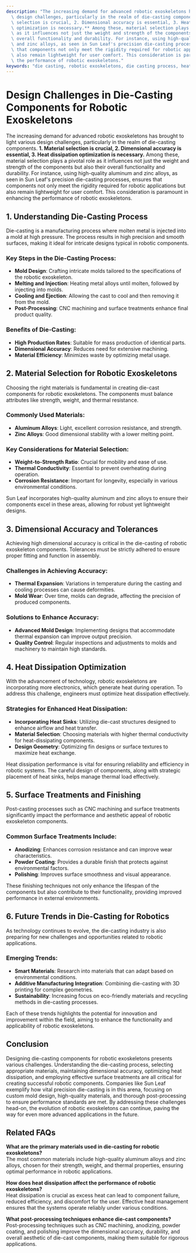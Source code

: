 ```yaml
---
description: "The increasing demand for advanced robotic exoskeletons has brought to light various\
  \ design challenges, particularly in the realm of die-casting components. **1. Material\
  \ selection is crucial, 2. Dimensional accuracy is essential, 3. Heat dissipation\
  \ optimization is necessary.** Among these, material selection plays a pivotal role\
  \ as it influences not just the weight and strength of the components but also their\
  \ overall functionality and durability. For instance, using high-quality aluminum\
  \ and zinc alloys, as seen in Sun Leaf's precision die-casting processes, ensures\
  \ that components not only meet the rigidity required for robotic applications but\
  \ also remain lightweight for user comfort. This consideration is paramount in enhancing\
  \ the performance of robotic exoskeletons."
keywords: "die casting, robotic exoskeletons, die casting process, heat dissipation performance"
---
```

# Design Challenges in Die-Casting Components for Robotic Exoskeletons

The increasing demand for advanced robotic exoskeletons has brought to light various design challenges, particularly in the realm of die-casting components. **1. Material selection is crucial, 2. Dimensional accuracy is essential, 3. Heat dissipation optimization is necessary.** Among these, material selection plays a pivotal role as it influences not just the weight and strength of the components but also their overall functionality and durability. For instance, using high-quality aluminum and zinc alloys, as seen in Sun Leaf's precision die-casting processes, ensures that components not only meet the rigidity required for robotic applications but also remain lightweight for user comfort. This consideration is paramount in enhancing the performance of robotic exoskeletons.

## 1. Understanding Die-Casting Process

Die-casting is a manufacturing process where molten metal is injected into a mold at high pressure. The process results in high precision and smooth surfaces, making it ideal for intricate designs typical in robotic components.

### Key Steps in the Die-Casting Process:
- **Mold Design**: Crafting intricate molds tailored to the specifications of the robotic exoskeleton.
- **Melting and Injection**: Heating metal alloys until molten, followed by injecting into molds.
- **Cooling and Ejection**: Allowing the cast to cool and then removing it from the mold.
- **Post-Processing**: CNC machining and surface treatments enhance final product quality.

### Benefits of Die-Casting:
- **High Production Rates**: Suitable for mass production of identical parts.
- **Dimensional Accuracy**: Reduces need for extensive machining.
- **Material Efficiency**: Minimizes waste by optimizing metal usage.

## 2. Material Selection for Robotic Exoskeletons

Choosing the right materials is fundamental in creating die-cast components for robotic exoskeletons. The components must balance attributes like strength, weight, and thermal resistance.

### Commonly Used Materials:
- **Aluminum Alloys**: Light, excellent corrosion resistance, and strength.
- **Zinc Alloys**: Good dimensional stability with a lower melting point.

### Key Considerations for Material Selection:
- **Weight-to-Strength Ratio**: Crucial for mobility and ease of use.
- **Thermal Conductivity**: Essential to prevent overheating during operation.
- **Corrosion Resistance**: Important for longevity, especially in various environmental conditions.

Sun Leaf incorporates high-quality aluminum and zinc alloys to ensure their components excel in these areas, allowing for robust yet lightweight designs.

## 3. Dimensional Accuracy and Tolerances

Achieving high dimensional accuracy is critical in the die-casting of robotic exoskeleton components. Tolerances must be strictly adhered to ensure proper fitting and function in assembly.

### Challenges in Achieving Accuracy:
- **Thermal Expansion**: Variations in temperature during the casting and cooling processes can cause deformities.
- **Mold Wear**: Over time, molds can degrade, affecting the precision of produced components.

### Solutions to Enhance Accuracy:
- **Advanced Mold Design**: Implementing designs that accommodate thermal expansion can improve output precision.
- **Quality Control**: Regular inspections and adjustments to molds and machinery to maintain high standards.

## 4. Heat Dissipation Optimization

With the advancement of technology, robotic exoskeletons are incorporating more electronics, which generate heat during operation. To address this challenge, engineers must optimize heat dissipation effectively.

### Strategies for Enhanced Heat Dissipation:
- **Incorporating Heat Sinks**: Utilizing die-cast structures designed to enhance airflow and heat transfer.
- **Material Selection**: Choosing materials with higher thermal conductivity for heat-dissipating components.
- **Design Geometry**: Optimizing fin designs or surface textures to maximize heat exchange.

Heat dissipation performance is vital for ensuring reliability and efficiency in robotic systems. The careful design of components, along with strategic placement of heat sinks, helps manage thermal load effectively.

## 5. Surface Treatments and Finishing

Post-casting processes such as CNC machining and surface treatments significantly impact the performance and aesthetic appeal of robotic exoskeleton components.

### Common Surface Treatments Include:
- **Anodizing**: Enhances corrosion resistance and can improve wear characteristics.
- **Powder Coating**: Provides a durable finish that protects against environmental factors.
- **Polishing**: Improves surface smoothness and visual appearance.

These finishing techniques not only enhance the lifespan of the components but also contribute to their functionality, providing improved performance in external environments.

## 6. Future Trends in Die-Casting for Robotics

As technology continues to evolve, the die-casting industry is also preparing for new challenges and opportunities related to robotic applications.

### Emerging Trends:
- **Smart Materials**: Research into materials that can adapt based on environmental conditions.
- **Additive Manufacturing Integration**: Combining die-casting with 3D printing for complex geometries.
- **Sustainability**: Increasing focus on eco-friendly materials and recycling methods in die-casting processes.

Each of these trends highlights the potential for innovation and improvement within the field, aiming to enhance the functionality and applicability of robotic exoskeletons.

## Conclusion

Designing die-casting components for robotic exoskeletons presents various challenges. Understanding the die-casting process, selecting appropriate materials, maintaining dimensional accuracy, optimizing heat dissipation, and employing effective surface treatments are all critical for creating successful robotic components. Companies like Sun Leaf exemplify how vital precision die-casting is in this arena, focusing on custom mold design, high-quality materials, and thorough post-processing to ensure performance standards are met. By addressing these challenges head-on, the evolution of robotic exoskeletons can continue, paving the way for even more advanced applications in the future.

## Related FAQs

**What are the primary materials used in die-casting for robotic exoskeletons?**  
The most common materials include high-quality aluminum alloys and zinc alloys, chosen for their strength, weight, and thermal properties, ensuring optimal performance in robotic applications.

**How does heat dissipation affect the performance of robotic exoskeletons?**  
Heat dissipation is crucial as excess heat can lead to component failure, reduced efficiency, and discomfort for the user. Effective heat management ensures that the systems operate reliably under various conditions.

**What post-processing techniques enhance die-cast components?**  
Post-processing techniques such as CNC machining, anodizing, powder coating, and polishing improve the dimensional accuracy, durability, and overall aesthetic of die-cast components, making them suitable for rigorous applications.
